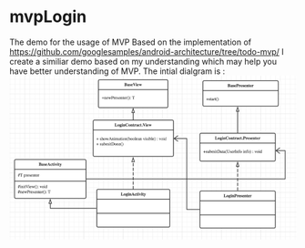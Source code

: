 # mvpLogin
The demo for the usage of MVP
Based on the implementation of https://github.com/googlesamples/android-architecture/tree/todo-mvp/
I create a similiar demo based on my understanding which may help you have better understanding of MVP.
The intial dialgram is :
![Image text](https://github.com/breakJeff/mvpLogin/blob/master/2017-04-26_17-02-45.png)
